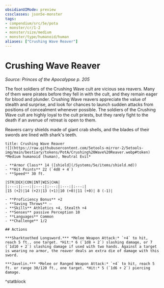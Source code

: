 ```yaml
---
obsidianUIMode: preview
cssclasses: json5e-monster
tags:
- compendium/src/5e/pota
- monster/cr/1-2
- monster/size/medium
- monster/type/humanoid/human
aliases: ["Crushing Wave Reaver"]
---
```

# Crushing Wave Reaver
*Source: Princes of the Apocalypse p. 205*  

The foot soldiers of the Crushing Wave cult are vicious sea reavers. Many of them were pirates before they fell in with the cult, and they remain eager for blood and plunder. Crushing Wave reavers appreciate the value of stealth and surprise, and look for chances to launch sudden attacks from positions of concealment whenever possible. The soldiers of the Crushing Wave cult are highly loyal to the cult priests, but they rarely fight to the death if an avenue of retreat is open to them.

Reavers carry shields made of giant crab shells, and the blades of their swords are lined with shark's teeth.

```ad-statblock
title: Crushing Wave Reaver
![](https://raw.githubusercontent.com/5etools-mirror-2/5etools-img/main/bestiary/tokens/PotA/Crushing%20Wave%20Reaver.webp#token)
*Medium humanoid (human), Neutral Evil*

- **Armor Class** 14 ([shield](/Systems/5e/items/shield.md))
- **Hit Points** 22 (`4d8 + 4`)
- **Speed** 30 ft.

|STR|DEX|CON|INT|WIS|CHA|
|:---:|:---:|:---:|:---:|:---:|:---:|
|15 (+2)|14 (+2)|13 (+1)|10 (+0)|11 (+0)| 8 (-1)|

- **Proficiency Bonus** +2
- **Saving Throws** ⏤
- **Skills** Athletics +4, Stealth +4
- **Senses** passive Perception 10
- **Languages** Common
- **Challenge** 1/2

## Actions

***Sharktoothed Longsword.*** *Melee Weapon Attack:* `+4` to hit, reach 5 ft., one target. *Hit:* 6 (`1d8 + 2`) slashing damage, or 7 (`1d10 + 2`) slashing damage if used with two hands. Against a target is wearing no armor, the reaver deals an extra die of damage with this sword.

***Javelin.*** *Melee or Ranged Weapon Attack:* `+4` to hit, reach 5 ft. or range 30/120 ft., one target. *Hit:* 5 (`1d6 + 2`) piercing damage.
```
^statblock